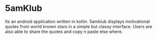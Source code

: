 # 5amKlub
Its an android application written in kotlin.
5amklub displays motivational quotes from world known stars in a simple but classy interface. Users are also able to share the quotes and copy n paste else where.
